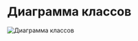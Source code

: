 # Диаграмма классов
![Диаграмма классов](https://github.com/Polkob/GroceryList/assets/93399289/e490eeb9-2922-44f8-8f5f-1d53b46f2c23)
